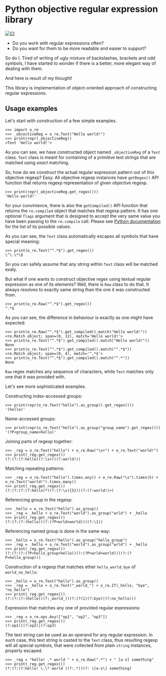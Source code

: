 Python objective regular expression library
==============================

[![CI](https://github.com/VRGhost/objective_regex/actions/workflows/main.yml/badge.svg?branch=main)](https://github.com/VRGhost/objective_regex/actions/workflows/main.yml)

* Do you work with regular expressions often?
* Do you want for them to be more readable and easier to support?

So do I. Tired of writing of ugly mixture of backslashes, brackets and odd symbols, I have started to wonder if there is a better, more elegant way of dealing with them.

And here is result of my thought!

This library is implementation of object-oriented approach of constructing regular expressions.



Usage examples
--------

Let's start with construction of a few simple examples.

    >>> import o_re
    >>> _objectiveReg = o_re.Text("Hello world!")
    >>> print(repr(_objectiveReg))
    <Text 'Hello world!'>
    
As you can see, we have constructed object named `_objectiveReg` of a `Text` class. 
`Text` class is meant for containing of a primitive text strings that are matched using _exact_ matching.

So, how do we construct the actual regular expression pattern out of this objective regexp?
Easy. All objective regexp instances have `getRegex()` API function that returns regexp representation of given objective regexp.

    >>> print(repr(_objectiveReg.get_regex()))
    'Hello world!'

for your convinience, there is also the `getCompiled()` API function that returns the `re.compiled` object that matches that regexp pattern. It has one optional `flags` argument that is designed to accept the very same value you have been passing to the `re.compile` call. Please see [Python documentation](http://docs.python.org/library/re.html#contents-of-module-re) for the list of its possible values.


As you can see, the `Text` class automatically escapes all symbols that have special meaning:

    >>> print(o_re.Text("^.*$").get_regex())
    \^\.\*\$
    
So you can safely assume that any string within `Text` class will be matched exaly.

But what if one wants to construct objective regex using textual regular expression as one of its elements?
Well, there is `Raw` class to do that. It always resolves to exactly same string than the one it was constructed from.

    >>> print(o_re.Raw("^.*$").get_regex())
    ^.*$
    
As you can see, the difference in behaviour is exactly as one might have expected:

    >>> print(o_re.Raw("^.*$").get_compiled().match("Hello world!"))
    <re.Match object; span=(0, 12), match='Hello world!'>
    >>> print(o_re.Text("^.*$").get_compiled().match("Hello world!"))
    None
    >>> print(o_re.Text("^.*$").get_compiled().match("^.*$"))
    <re.Match object; span=(0, 4), match='^.*$'>
    >>> print(o_re.Text("^.*$").get_compiled().match("^.*"))
    None    
    
`Raw` regex matches any sequence of characters, while `Text` matches only one that it was provided with.

Let's see more sophisticated examples.

Constructing index-accessed groups:

    >>> print(repr(o_re.Text("hello").as_group().get_regex()))
    '(hello)'
    
Name-accessed groups:

    >>> print(repr(o_re.Text("hello").as_group("group_name").get_regex()))
    '(?P<group_name>hello)'
    
Joining parts of regexp together:

    >>> _reg = o_re.Text("hello") + o_re.Raw("\s+") + o_re.Text("world!")
    >>> print(_reg.get_regex())
    (?:(?:(?:hello)(?:\s+))(?:world!))
    
Matching repeating patterns:

    >>> _reg = o_re.Text("hello").times.any() + o_re.Raw("\s").times(5) + o_re.Text("world!").times.many()
    >>> print(_reg.get_regex())
    (?:(?:(?:(?:hello)*)(?:(?:\s){5}))(?:(?:world!)+)
    
Referencing group in the regexp:

    >>> _hello = o_re.Text("hello").as_group()
    >>> _reg = _hello + o_re.Text("world").as_group("wrld") + _hello
    >>> print(_reg.get_regex())
    (?:(?:(?:(hello))(?:(?P<wrld>world)))(?:\1))

Referencing named group is done in the same way:

    >>> _hello = o_re.Text("hello").as_group("hello_group")
    >>> _reg = _hello + o_re.Text("world").as_group("wrld") + _hello
    >>> print(_reg.get_regex())
    (?:(?:(?:(?P<hello_group>hello))(?:(?P<wrld>world)))(?:(?P=hello_group)))
    
Construction of a regexp that matches ether `hello_world_bye` of `world_no_hello`:

    >>> _hello = o_re.Text("hello").as_group()
    >>> _reg = _hello + o_re.Text("_world_") + o_re.If(_hello, "bye", "no_hello")
    >>> print(_reg.get_regex())
    (?:(?:(?:(hello))(?:_world_))(?:(?(1)(?:bye)|(?:no_hello)))
    
Expression that matches any one of provided regular expressions:

    >>> _reg = o_re.ops.Any(["op1", "op2", "op3"])
    >>> print(_reg.get_regex())
    (?:op1)|(?:op2)|(?:op3)

The text string can be used as an operand for any regular expression. In such case, this text string is casted to the `Text` class, thus resulting regexp will all special symbols, that were collected from plain `string` instances, properly escaped.

    >>> _reg = "hello! .* world " + o_re.Raw(".*") + " [a-z] something"
    >>> print(_reg.get_regex())
    (?:(?:(?:hello! \.\* world )(?:.*))(?: \[a-z\] something)

